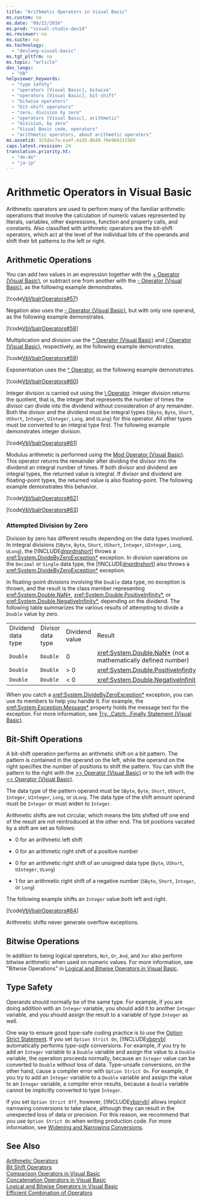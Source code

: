 ```yaml
---
title: "Arithmetic Operators in Visual Basic"
ms.custom: na
ms.date: "09/22/2016"
ms.prod: "visual-studio-dev14"
ms.reviewer: na
ms.suite: na
ms.technology: 
  - "devlang-visual-basic"
ms.tgt_pltfrm: na
ms.topic: "article"
dev_langs: 
  - "VB"
helpviewer_keywords: 
  - "type safety"
  - "operators [Visual Basic], bitwise"
  - "operators [Visual Basic], bit-shift"
  - "bitwise operators"
  - "bit-shift operators"
  - "zero, division by zero"
  - "operators [Visual Basic], arithmetic"
  - "division, by zero"
  - "Visual Basic code, operators"
  - "arithmetic operators, about arithmetic operators"
ms.assetid: 325dac7a-ea4f-41d5-8b48-f6e904211569
caps.latest.revision: 24
translation.priority.ht: 
  - "de-de"
  - "ja-jp"
---
```

# Arithmetic Operators in Visual Basic
Arithmetic operators are used to perform many of the familiar arithmetic operations that involve the calculation of numeric values represented by literals, variables, other expressions, function and property calls, and constants. Also classified with arithmetic operators are the bit-shift operators, which act at the level of the individual bits of the operands and shift their bit patterns to the left or right.  
  
## Arithmetic Operations  
 You can add two values in an expression together with the [+ Operator (Visual Basic)](../vs140/--operator--visual-basic-.md), or subtract one from another with the [- Operator (Visual Basic)](../vs140/--operator--visual-basic-1.md), as the following example demonstrates.  
  
 [!code[VbVbalrOperators#57](../vs140/codesnippet/VisualBasic/arithmetic-operators-in-visual-basic_1.vb)]  
  
 Negation also uses the [- Operator (Visual Basic)](../vs140/--operator--visual-basic-1.md), but with only one operand, as the following example demonstrates.  
  
 [!code[VbVbalrOperators#58](../vs140/codesnippet/VisualBasic/arithmetic-operators-in-visual-basic_2.vb)]  
  
 Multiplication and division use the [* Operator (Visual Basic)](../vs140/--operator--visual-basic-.md) and [/ Operator (Visual Basic)](../vs140/--operator--visual-basic-3.md), respectively, as the following example demonstrates.  
  
 [!code[VbVbalrOperators#59](../vs140/codesnippet/VisualBasic/arithmetic-operators-in-visual-basic_3.vb)]  
  
 Exponentiation uses the [^ Operator](../vs140/^-operator--visual-basic-.md), as the following example demonstrates.  
  
 [!code[VbVbalrOperators#60](../vs140/codesnippet/VisualBasic/arithmetic-operators-in-visual-basic_4.vb)]  
  
 Integer division is carried out using the [\ Operator](../vs140/--operator--visual-basic-2.md). Integer division returns the quotient, that is, the integer that represents the number of times the divisor can divide into the dividend without consideration of any remainder. Both the divisor and the dividend must be integral types (`SByte`, `Byte`, `Short`, `UShort`, `Integer`, `UInteger`, `Long`, and `ULong`) for this operator. All other types must be converted to an integral type first. The following example demonstrates integer division.  
  
 [!code[VbVbalrOperators#61](../vs140/codesnippet/VisualBasic/arithmetic-operators-in-visual-basic_5.vb)]  
  
 Modulus arithmetic is performed using the [Mod Operator (Visual Basic)](../vs140/mod-operator--visual-basic-.md). This operator returns the remainder after dividing the divisor into the dividend an integral number of times. If both divisor and dividend are integral types, the returned value is integral. If divisor and dividend are floating-point types, the returned value is also floating-point. The following example demonstrates this behavior.  
  
 [!code[VbVbalrOperators#62](../vs140/codesnippet/VisualBasic/arithmetic-operators-in-visual-basic_6.vb)]  
  
 [!code[VbVbalrOperators#63](../vs140/codesnippet/VisualBasic/arithmetic-operators-in-visual-basic_7.vb)]  
  
### Attempted Division by Zero  
 Division by zero has different results depending on the data types involved. In integral divisions (`SByte`, `Byte`, `Short`, `UShort`, `Integer`, `UInteger`, `Long`, `ULong`), the [!INCLUDE[dnprdnshort](../vs140/includes/dnprdnshort_md.md)] throws a <xref:System.DivideByZeroException*> exception. In division operations on the `Decimal` or `Single` data type, the [!INCLUDE[dnprdnshort](../vs140/includes/dnprdnshort_md.md)] also throws a <xref:System.DivideByZeroException*> exception.  
  
 In floating-point divisions involving the `Double` data type, no exception is thrown, and the result is the class member representing <xref:System.Double.NaN*>, <xref:System.Double.PositiveInfinity*>, or <xref:System.Double.NegativeInfinity*>, depending on the dividend. The following table summarizes the various results of attempting to divide a `Double` value by zero.  
  
|||||  
|-|-|-|-|  
|Dividend data type|Divisor data type|Dividend value|Result|  
|`Double`|`Double`|0|<xref:System.Double.NaN*> (not a mathematically defined number)|  
|`Double`|`Double`|> 0|<xref:System.Double.PositiveInfinity*>|  
|`Double`|`Double`|< 0|<xref:System.Double.NegativeInfinity*>|  
  
 When you catch a <xref:System.DivideByZeroException*> exception, you can use its members to help you handle it. For example, the <xref:System.Exception.Message*> property holds the message text for the exception. For more information, see [Try...Catch...Finally Statement (Visual Basic)](../vs140/try...catch...finally-statement--visual-basic-.md).  
  
## Bit-Shift Operations  
 A bit-shift operation performs an arithmetic shift on a bit pattern. The pattern is contained in the operand on the left, while the operand on the right specifies the number of positions to shift the pattern. You can shift the pattern to the right with the [>> Operator (Visual Basic)](../vs140/---operator--visual-basic-.md) or to the left with the [<< Operator (Visual Basic)](../vs140/---operator--visual-basic-.md).  
  
 The data type of the pattern operand must be `SByte`, `Byte`, `Short`, `UShort`, `Integer`, `UInteger`, `Long`, or `ULong`. The data type of the shift amount operand must be `Integer` or must widen to `Integer`.  
  
 Arithmetic shifts are not circular, which means the bits shifted off one end of the result are not reintroduced at the other end. The bit positions vacated by a shift are set as follows:  
  
-   0 for an arithmetic left shift  
  
-   0 for an arithmetic right shift of a positive number  
  
-   0 for an arithmetic right shift of an unsigned data type (`Byte`, `UShort`, `UInteger`, `ULong`)  
  
-   1 for an arithmetic right shift of a negative number (`SByte`, `Short`, `Integer`, or `Long`)  
  
 The following example shifts an `Integer` value both left and right.  
  
 [!code[VbVbalrOperators#64](../vs140/codesnippet/VisualBasic/arithmetic-operators-in-visual-basic_8.vb)]  
  
 Arithmetic shifts never generate overflow exceptions.  
  
## Bitwise Operations  
 In addition to being logical operators, `Not`, `Or`, `And`, and `Xor` also perform bitwise arithmetic when used on numeric values. For more information, see "Bitwise Operations" in [Logical and Bitwise Operators in Visual Basic](../vs140/logical-and-bitwise-operators-in-visual-basic.md).  
  
## Type Safety  
 Operands should normally be of the same type. For example, if you are doing addition with an `Integer` variable, you should add it to another `Integer` variable, and you should assign the result to a variable of type `Integer` as well.  
  
 One way to ensure good type-safe coding practice is to use the [Option Strict Statement](../vs140/option-strict-statement.md). If you set `Option Strict On`, [!INCLUDE[vbprvb](../vs140/includes/vbprvb_md.md)] automatically performs *type-safe* conversions. For example, if you try to add an `Integer` variable to a `Double` variable and assign the value to a `Double` variable, the operation proceeds normally, because an `Integer` value can be converted to `Double` without loss of data. Type-unsafe conversions, on the other hand, cause a compiler error with `Option Strict On`. For example, if you try to add an `Integer` variable to a `Double` variable and assign the value to an `Integer` variable, a compiler error results, because a `Double` variable cannot be implicitly converted to type `Integer`.  
  
 If you set `Option Strict Off`, however, [!INCLUDE[vbprvb](../vs140/includes/vbprvb_md.md)] allows implicit narrowing conversions to take place, although they can result in the unexpected loss of data or precision. For this reason, we recommend that you use `Option Strict On` when writing production code. For more information, see [Widening and Narrowing Conversions](../vs140/widening-and-narrowing-conversions--visual-basic-.md).  
  
## See Also  
 [Arithmetic Operators](../vs140/arithmetic-operators--visual-basic-.md)   
 [Bit Shift Operators](../vs140/bit-shift-operators--visual-basic-.md)   
 [Comparison Operators in Visual Basic](../vs140/comparison-operators-in-visual-basic.md)   
 [Concatenation Operators in Visual Basic](../vs140/concatenation-operators-in-visual-basic.md)   
 [Logical and Bitwise Operators in Visual Basic](../vs140/logical-and-bitwise-operators-in-visual-basic.md)   
 [Efficient Combination of Operators](../vs140/efficient-combination-of-operators--visual-basic-.md)
